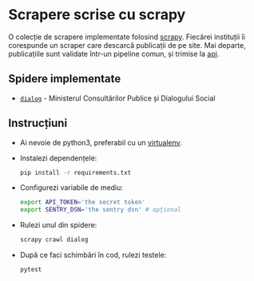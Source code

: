 # Scrapere scrise cu scrapy

O colecție de scrapere implementate folosind [scrapy](https://scrapy.org).
Fiecărei instituții îi corespunde un scraper care descarcă publicații de pe site.
Mai departe, publicațiile sunt validate într-un pipeline comun, și trimise la
[api](http://czl-api.code4.ro).

## Spidere implementate
* [`dialog`](czlscrape/spiders/dialog.py) - Ministerul Consultărilor Publice și
  Dialogului Social

## Instrucțiuni
* Ai nevoie de python3, preferabil cu un
  [virtualenv](https://virtualenv.pypa.io).

* Instalezi dependențele:
   ```sh
   pip install -r requirements.txt
   ```

* Configurezi variabile de mediu:
   ```sh
   export API_TOKEN='the secret token'
   export SENTRY_DSN='the sentry dsn' # opțional
   ```

* Rulezi unul din spidere:
   ```sh
   scrapy crawl dialog
   ```

* După ce faci schimbări în cod, rulezi testele:
   ```sh
   pytest
   ```
